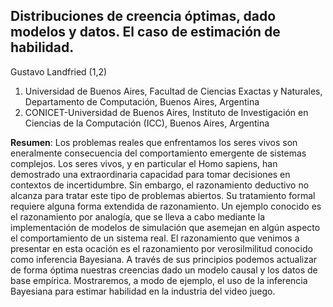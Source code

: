 ## Distribuciones de creencia óptimas, dado modelos y datos. El caso de estimación de habilidad.

Gustavo Landfried (1,2)

1. Universidad de Buenos Aires, Facultad de Ciencias Exactas y Naturales, Departamento de Computación, Buenos Aires, Argentina
2. CONICET-Universidad de Buenos Aires, Instituto de Investigación en Ciencias de la Computación (ICC), Buenos Aires, Argentina

**Resumen**:
Los problemas reales que enfrentamos los seres vivos son eneralmente
consecuencia del comportamiento emergente de sistemas complejos. Los
seres vivos, y en particular el Homo sapiens, han demostrado una
extraordinaria capacidad para tomar decisiones en contextos de
incertidumbre. Sin embargo, el razonamiento deductivo no alcanza para
tratar este tipo de problemas abiertos. Su tratamiento formal requiere
alguna forma extendida de razonamiento. Un ejemplo conocido es el
razonamiento por analogía, que se lleva a cabo mediante la
implementación de modelos de simulación que asemejan en algún aspecto el
comportamiento de un sistema real. El razonamiento que venimos a
presentar en esta ocación es el razonamiento por verosilmilitud conocido
como inferencia Bayesiana. A través de sus principios podemos actualizar
de forma óptima nuestras creencias dado un modelo causal y los datos de
base empírica. Mostraremos, a modo de ejemplo, el uso de la inferencia
Bayesiana para estimar habilidad en la industria del video juego.
